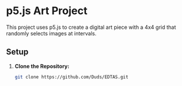 # p5.js Art Project

This project uses p5.js to create a digital art piece with a 4x4 grid that randomly selects images at intervals.

## Setup

1. **Clone the Repository:**
   ```bash
   git clone https://github.com/Duds/EDTAS.git
